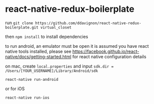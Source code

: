 # react-native-redux-boilerplate

run `git clone https://github.com/ddavignon/react-native-redux-boilerplate.git virtual_closet`

then `npm install` to install dependencies

to run android, an emulator must be open
it is assumed you have react native tools installed, please see https://facebook.github.io/react-native/docs/getting-started.html for  react native configuration details

on mac, create `local.properties` and input ```sdk.dir = /Users/[YOUR_USERNAME]/Library/Android/sdk```


`react-native run-android`

or for iOS

`react-native run-ios`